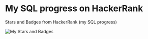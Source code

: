 # My SQL progress on HackerRank
Stars and Badges from HackerRank (my SQL progress)

![My Stars and Badges](https://raw.githubusercontent.com/wmangku/HackerRank-SQL-progress/9ade9211fd220939b2b582929ca148119bef3908/2%20stars%20hackerrank.png?raw=true)
